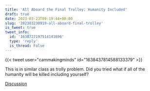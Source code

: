 ```yaml
---
title: 'All Aboard the Final Trolley: Humanity Included'
draft: true
date: 2023-03-23T09:19:44+00:00
slug: '202303230919-all-aboard-final-trolley'
is_tweet: true
tweet_info:
  id: '1638727197514141696'
  type: 'reply'
  is_thread: False
---
```




{{< tweet user="cammakingminds" id="1638437814588133379" >}}

This is in similar class as trolly problem. Did you tried what if all of the humanity will be killed including yourself?

[Discussion](https://x.com/sytelus/status/1638727197514141696)
